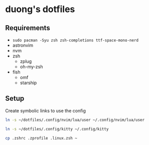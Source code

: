 # duong's dotfiles

## Requirements

- `sudo pacman -Syu zsh zsh-completions ttf-space-mono-nerd`
- astronvim
- nvm
- zsh
  - zplug
  - oh-my-zsh
- fish
  - omf
  - starship

## Setup

Create symbolic links to use the config

```bash
ln -s ~/dotfiles/.config/nvim/lua/user ~/.config/nvim/lua/user
```

```bash
ln -s ~/dotfiles/.config/kitty ~/.config/kitty
```

```bash
cp .zshrc .zprofile .linux.zsh ~
```
